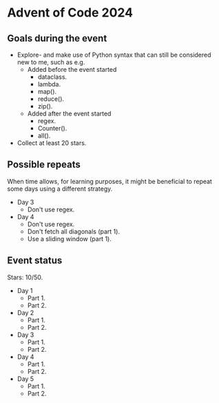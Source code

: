 # Advent of Code 2024

## Goals during the event

- Explore- and make use of Python syntax that can still be considered new to me, such as e.g.
  - Added before the event started
    - dataclass.
    - lambda.
    - map().
    - reduce().
    - zip().
  - Added after the event started
    - regex.
    - Counter().
    - all().
- Collect at least 20 stars.

## Possible repeats

When time allows, for learning purposes, it might be beneficial to repeat some days using a different strategy.

- Day 3
  - Don't use regex.
- Day 4
  - Don't use regex.
  - Don't fetch all diagonals (part 1).
  - Use a sliding window (part 1).

## Event status

Stars: 10/50.

- Day 1
  - Part 1.
  - Part 2.
- Day 2
  - Part 1.
  - Part 2.
- Day 3
  - Part 1.
  - Part 2.
- Day 4
  - Part 1.
  - Part 2.
- Day 5
  - Part 1.
  - Part 2.
